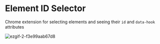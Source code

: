 # Element ID Selector

Chrome extension for selecting elements and seeing their `id` and `data-hook` attributes

![ezgif-2-f3e99aab67d8](https://user-images.githubusercontent.com/12008392/115973274-654c3700-a55c-11eb-882c-4e11ef907705.gif)
